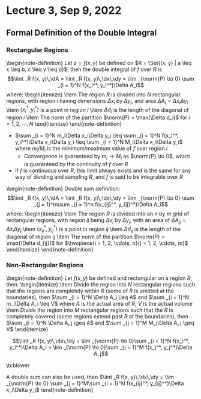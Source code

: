 # Lecture 3, Sep 9, 2022

## Formal Definition of the Double Integral

### Rectangular Regions

\begin{note-definition}
Let $z = f(x, y)$ be defined on $R = \Set{(x, y) | a \leq x \leq b, c \leq y \leq d}$, then the double integral of $f$ over $R$ is $$\iint _R f(x, y)\,\dA = \iint _R f(x, y)\,\dx\,\dy = \lim _{\norm{P} \to 0} \sum _{i = 1}^N f(x_i^*, y_i^*)\Delta A_i$$ where:
\begin{itemize}
	\item The region $R$ is divided into $N$ rectangular regions, with region $i$ having dimensions $\Delta x_i$ by $\Delta y_i$, and area $\Delta A_i = \Delta x_i\Delta y_i$
	\item $(x_i^*, y_i^*)$ is a point in region $i$
	\item $\Delta d_i$ is the length of the diagonal of region $i$
	\item The norm of the partition $\norm{P} = \max(\Delta d_i)$ for $i = 1, 2, \cdots, N$
\end{itemize}
\end{note-definition}

* $\sum _{i = 1}^N m_i\Delta x_i\Delta y_i \leq \sum _{i = 1}^N f(x_i^*, y_i^*)\Delta x_i\Delta y_i \leq \sum _{i = 1}^N M_i\Delta x_i\Delta y_i$ where $m_i/M_i$ is the minimum/maximum value of $f$ over region $i$
	* Convergence is guaranteed by $m_i \to M_i$ as $\norm{P} \to 0$, which is guaranteed by the continuity of $f$ over $R$
* If $f$ is continuous over $R$, this limit always exists and is the same for any way of dividing and sampling $R$, and $f$ is said to be integrable over $R$

\begin{note-definition}
Double sum definition: $$\iint _R f(x, y)\,\dA = \iint _R f(x, y)\,\dx\,\dy = \lim _{\norm{P} \to 0} \sum _{j = 1}^m\sum _{i = 1}^n f(x_{ij}^*, y_{ij}^*)\Delta A_i$$ where:
\begin{itemize}
	\item The region $R$ is divided into an $n$ by $m$ grid of rectangular regions, with region $ij$ being $\Delta x_i$ by $\Delta y_j$, with an area of $\Delta A_{ij} = \Delta x_i\Delta y_j$
	\item $(x_{ij}^*, y_{ij}^*)$ is a point in region $ij$
	\item $\Delta d_{ij}$ is the length of the diagonal of region ${ij}$
	\item The norm of the partition $\norm{P} = \max(\Delta d_{ij})$ for $\twopiece{i = 1, 2, \cdots, n}{j = 1, 2, \cdots, m}$
\end{itemize}
\end{note-definition}

### Non-Rectangular Regions

\begin{note-definition}
Let $f(x, y)$ be defined and rectangular on a region $R$, then:
\begin{itemize}
	\item Divide the region into $N$ rectangular regions such that the regions are completely within $R$ (some of $R$ is omitted at the boundaries), then $\sum _{i = 1}^N \Delta A_i \leq A$ and $\sum _{i = 1}^N m_i\Delta A_i \leq V$ where $A$ is the actual area of $R$, $V$ is the actual volume
	\item Divide the region into $M$ rectangular regions such that the $R$ is completely covered (some regions extend past $R$ at the boundaries), then $\sum _{i = 1}^N \Delta A_j \geq A$ and $\sum _{j = 1}^M M_j\Delta A_j \geq V$
\end{itemize}

$$\iint _R f(x, y)\,\dx\,\dy = \lim _{\norm{P} \to 0}\sum _{i = 1}^N f(x_i^*, y_i^*)\Delta A_i = \lim _{\norm{P} \to 0}\sum _{j = 1}^M f(x_j^*, y_j^*)\Delta A_j$$

\tcblower

A double sum can also be used, then $\iint _R f(x, y)\,\dx\,\dy = \lim _{\norm{P} \to 0} \sum _{j = 1}^M\sum _{i = 1}^N f(x_{ij}^*, y_{ij}^*)\Delta x_i\Delta y_j$
\end{note-definition}

